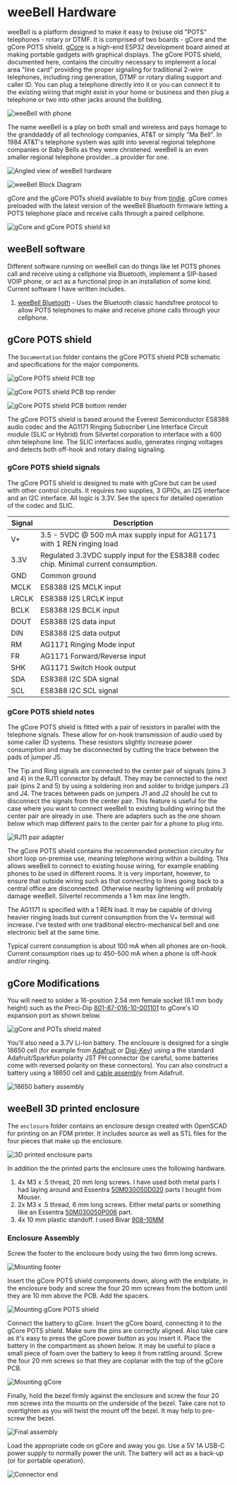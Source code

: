 # weeBell Hardware
weeBell is a platform designed to make it easy to (re)use old "POTS" telephones - rotary or DTMF. It is comprised of two boards - gCore and the gCore POTS shield. [gCore](https://github.com/danjulio/gCore) is a high-end ESP32 development board aimed at making portable gadgets with graphical displays. The gCore POTS shield, documented here, contains the circuitry necessary to implement a local area "line card" providing the proper signaling for traditional 2-wire telephones, including ring generation, DTMF or rotary dialing support and caller ID. You can plug a telephone directly into it or you can connect it to the existing wiring that might exist in your home or business and then plug a telephone or two into other jacks around the building.

![weeBell with phone](pictures/weeBell_rotary.jpg)

The name weeBell is a play on both small and wireless and pays homage to the granddaddy of all technology companies, AT&T or simply "Ma Bell".  In 1984 AT&T's telephone system was split into several regional telephone companies or Baby Bells as they were christened.  weeBell is an even smaller regional telephone provider...a provider for one.

![Angled view of weeBell hardware](pictures/pots_shield_mated_r3.png)

![weeBell Block Diagram](pictures/weeBell_block_diagram.png)

gCore and the gCore POTs shield available to buy from [tindie](https://www.tindie.com/products/30895/). gCore comes preloaded with the latest version of the weeBell Bluetooth firmware letting a POTS telephone place and receive calls through a paired cellphone.

![gCore and gCore POTS shield kit](pictures/weeBell_kit.png)

## weeBell software
Different software running on weeBell can do things like let POTS phones call and receive using a cellphone via Bluetooth, implement a SIP-based VOIP phone, or act as a functional prop in an installation of some kind.  Current software I have written includes.

1. [weeBell Bluetooth](https://github.com/danjulio/weeBell_bluetooth) - Uses the Bluetooth classic handsfree protocol to allow POTS telephones to make and receive phone calls through your cellphone.

## gCore POTS shield

The ```Documentation``` folder contains the gCore POTS shield PCB schematic and specifications for the major components.

![gCore POTS shield PCB top](pictures/pots_shield_top_r3.png)

![gCore POTS shield PCB top render](pictures/pots_shield_render_front_r3.png)

![gCore POTS shield PCB bottom render](pictures/pots_shield_render_rear_r3.png)

The gCore POTS shield is based around the Everest Semiconductor ES8388 audio codec and the AG1171 Ringing Subscriber Line Interface Circuit module (SLIC or Hybrid) from Silvertel corporation to interface with a 600 ohm telephone line.  The SLIC interfaces audio, generates ringing voltages and detects both off-hook and rotary dialing signaling.

### gCore POTS shield signals

The gCore POTS shield is designed to mate with gCore but can be used with other control circuits.  It requires two supplies, 3 GPIOs, an I2S interface and an I2C interface.  All logic is 3.3V.  See the specs for detailed operation of the codec and SLIC.

| Signal | Description |
| --- | --- |
| V+ | 3.5 - 5VDC @ 500 mA max supply input for AG1171 with 1 REN ringing load |
| 3.3V | Regulated 3.3VDC supply input for the ES8388 codec chip.  Minimal current consumption. |
| GND | Common ground |
| MCLK | ES8388 I2S MCLK input |
| LRCLK | ES8388 I2S LRCLK input |
| BCLK | ES8388 I2S BCLK input |
| DOUT | ES8388 I2S data input |
| DIN | ES8388 I2S data output |
| RM | AG1171 Ringing Mode input |
| FR | AG1171 Forward/Reverse input |
| SHK | AG1171 Switch Hook output |
| SDA | ES8388 I2C SDA signal |
| SCL | ES8388 I2C SCL signal |


### gCore POTS shield notes
The gCore POTS shield is fitted with a pair of resistors in parallel with the telephone signals.  These allow for on-hook transmission of audio used by some caller ID systems.  These resistors slightly increase power consumption and may be disconnected by cutting the trace between the pads of jumper J5.

The Tip and Ring signals are connected to the center pair of signals (pins 3 and 4) in the RJ11 connector by default.  They may be connected to the next pair (pins 2 and 5) by using a soldering iron and solder to bridge jumpers J3 and J4.  The traces between pads on jumpers J1 and J2 should be cut to disconnect the signals from the center pair.  This feature is useful for the case where you want to connect weeBell to existing building wiring but the center pair are already in use.  There are adapters such as the one shown below which map different pairs to the center pair for a phone to plug into.

![RJ11 pair adapter](pictures/telephone_splitter.png)

The gCore POTS shield contains the recommended protection circuitry for short loop on-premise use, meaning telephone wiring within a building.  This allows weeBell to connect to existing house wiring, for example enabling phones to be used in different rooms.  It is very important, however, to ensure that outside wiring such as that connecting to lines going back to a central office are disconnected.  Otherwise nearby lightening will probably damage weeBell.  Silvertel recommends a 1 km max line length.

The AG1171 is specified with a 1 REN load.  It may be capable of driving heavier ringing loads but current consumption from the V+ terminal will increase.  I've tested with one traditional electro-mechanical bell and one electronic bell at the same time.

Typical current consumption is about 100 mA when all phones are on-hook.  Current consumption rises up to 450-500 mA when a phone is off-hook and/or ringing.

## gCore Modifications
You will need to solder a 16-position 2.54 mm female socket (6.1 mm body height) such as the Preci-Dip [801-87-016-10-001101](https://www.mouser.com/ProductDetail/437-8018701610001101) to gCore's IO expansion port as shown below.

![gCore and POTs shield mated](pictures/pots_shield_mated_side.png)

You'll also need a 3.7V Li-Ion battery.  The enclosure is designed for a single 18650 cell (for example from [Adafruit](https://www.adafruit.com/product/1781) or [Digi-Key](https://www.digikey.com/en/products/detail/adafruit-industries-llc/1781/5054543)) using a the standard Adafruit/Sparkfun polarity JST PH connector (be careful, some batteries come with reversed polarity on these connectors).  You can also construct a battery using a 18650 cell and [cable assembly](https://www.adafruit.com/product/261) from Adafruit.

![18650 battery assembly](pictures/18650_battery.png)

## weeBell 3D printed enclosure
The ```enclosure``` folder contains an enclosure design created with OpenSCAD for printing on an FDM printer.  It includes source as well as STL files for the four pieces that make up the enclosure.

![3D printed enclosure parts](pictures/3d_case_parts.png)

In addition the the printed parts the enclosure uses the following hardware.

1. 4x M3 x .5 thread, 20 mm long screws.  I have used both metal parts I had laying around and Essentra [50M030050D020](https://www.mouser.com/ProductDetail/144-50M030050D020) parts I bought from Mouser.
2. 2x M3 x .5 thread, 6 mm long screws.  Either metal parts or something like an Essentra [50M030050P006](https://www.mouser.com/ProductDetail/144-50M030050P006) part.
3. 4x 10 mm plastic standoff.  I used Bivar [908-10MM](https://www.mouser.com/ProductDetail/749-908-10MM)

### Enclosure Assembly

Screw the footer to the enclosure body using the two 6mm long screws.

![Mounting footer](pictures/3d_case_foot.png)

Insert the gCore POTS shield components down, along with the endplate, in the enclosure body and screw the four 20 mm screws from the bottom until they are 10 mm above the PCB.  Add the spacers.

![Mounting gCore POTS shield](pictures/3d_case_pots_shield.png)

Connect the battery to gCore.  Insert the gCore board, connecting it to the gCore POTS shield.  Make sure the pins are correctly aligned.  Also take care as it's easy to press the gCore power button as you insert it.  Place the battery in the compartment as shown below.  It may be useful to place a small piece of foam over the battery to keep it from rattling around.  Screw the four 20 mm screws so that they are coplanar with the top of the gCore PCB.

![Mounting gCore](pictures/3d_case_gcore.png)

Finally, hold the bezel firmly against the enclosure and screw the four 20 mm screws into the mounts on the underside of the bezel.  Take care not to overtighten as you will twist the mount off the bezel.  It may help to pre-screw the bezel.

![Final assembly](pictures/3d_case_assembled.png)

Load the appropriate code on gCore and away you go.  Use a 5V 1A USB-C power supply to normally power the unit.  The battery will act as a back-up (or for portable operation).

![Connector end](pictures/3d_case_end.png)